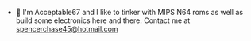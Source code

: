 - 👋 I'm Acceptable67 and I like to tinker with MIPS N64 roms as well as build some electronics here and there.
Contact me at spencerchase45@hotmail.com

<!---
Acceptable67/Acceptable67 is a ✨ special ✨ repository because its `README.md` (this file) appears on your GitHub profile.
You can click the Preview link to take a look at your changes.
--->
